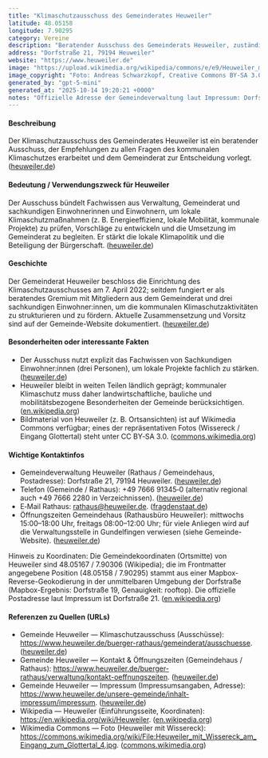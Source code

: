 ```yaml
---
title: "Klimaschutzausschuss des Gemeinderates Heuweiler"
latitude: 48.05158
longitude: 7.90295
category: Vereine
description: "Beratender Ausschuss des Gemeinderats Heuweiler, zuständig für Empfehlungen und Maßnahmen zum Klimaschutz."
address: "Dorfstraße 21, 79194 Heuweiler"
website: "https://www.heuweiler.de"
image: "https://upload.wikimedia.org/wikipedia/commons/e/e9/Heuweiler_mit_Wissereck_am_Eingang_zum_Glottertal_4.jpg"
image_copyright: "Foto: Andreas Schwarzkopf, Creative Commons BY‑SA 3.0 (Wikimedia Commons)"
generated_by: "gpt-5-mini"
generated_at: "2025-10-14 19:20:21 +0000"
notes: "Offizielle Adresse der Gemeindeverwaltung laut Impressum: Dorfstraße 21 (79194 Heuweiler). Bei der Reverse-Geokodierung über Mapbox wurde in der Umgebung der Adresse die Hausnummer Dorfstraße 19 mit Koordinaten 48.05158, 7.90295 (rooftop) zurückgegeben; daher sind die im Frontmatter angegebenen Koordinaten die nächstgenauen, vom Mapbox-Tool gefundene Werte. Quellen: Gemeinde-Website (Impressum, Ausschuss-Seite), Wikipedia, Wikimedia Commons. Mapbox-Reverse-Geocoding wurde verwendet (Ergebnis: Dorfstraße 19, 48.05158 / 7.90295)."
---
```


#### Beschreibung
Der Klimaschutzausschuss des Gemeinderates Heuweiler ist ein beratender Ausschuss, der Empfehlungen zu allen Fragen des kommunalen Klimaschutzes erarbeitet und dem Gemeinderat zur Entscheidung vorlegt. ([heuweiler.de](https://www.heuweiler.de/buerger-rathaus/gemeinderat/ausschuesse?utm_source=openai))

#### Bedeutung / Verwendungszweck für Heuweiler
Der Ausschuss bündelt Fachwissen aus Verwaltung, Gemeinderat und sachkundigen Einwohnerinnen und Einwohnern, um lokale Klimaschutzmaßnahmen (z. B. Energieeffizienz, lokale Mobilität, kommunale Projekte) zu prüfen, Vorschläge zu entwickeln und die Umsetzung im Gemeinderat zu begleiten. Er stärkt die lokale Klimapolitik und die Beteiligung der Bürgerschaft. ([heuweiler.de](https://www.heuweiler.de/buerger-rathaus/gemeinderat/ausschuesse?utm_source=openai))

#### Geschichte
Der Gemeinderat Heuweiler beschloss die Einrichtung des Klimaschutzausschusses am 7. April 2022; seitdem fungiert er als beratendes Gremium mit Mitgliedern aus dem Gemeinderat und drei sachkundigen Einwohner:innen, um die kommunalen Klimaschutzaktivitäten zu strukturieren und zu fördern. Aktuelle Zusammensetzung und Vorsitz sind auf der Gemeinde-Website dokumentiert. ([heuweiler.de](https://www.heuweiler.de/buerger-rathaus/gemeinderat/ausschuesse?utm_source=openai))

#### Besonderheiten oder interessante Fakten
- Der Ausschuss nutzt explizit das Fachwissen von Sachkundigen Einwohner:innen (drei Personen), um lokale Projekte fachlich zu stärken. ([heuweiler.de](https://www.heuweiler.de/buerger-rathaus/gemeinderat/ausschuesse?utm_source=openai))  
- Heuweiler bleibt in weiten Teilen ländlich geprägt; kommunaler Klimaschutz muss daher landwirtschaftliche, bauliche und mobilitätsbezogene Besonderheiten der Gemeinde berücksichtigen. ([en.wikipedia.org](https://en.wikipedia.org/wiki/Heuweiler))  
- Bildmaterial von Heuweiler (z. B. Ortsansichten) ist auf Wikimedia Commons verfügbar; eines der repräsentativen Fotos (Wissereck / Eingang Glottertal) steht unter CC BY‑SA 3.0. ([commons.wikimedia.org](https://commons.wikimedia.org/wiki/File%3AHeuweiler_mit_Wissereck_am_Eingang_zum_Glottertal_4.jpg))

#### Wichtige Kontaktinfos
- Gemeindeverwaltung Heuweiler (Rathaus / Gemeindehaus, Postadresse): Dorfstraße 21, 79194 Heuweiler. ([heuweiler.de](https://www.heuweiler.de/unsere-gemeinde/inhalt-impressum/impressum?utm_source=openai))  
- Telefon (Gemeinde / Rathaus): +49 7666 91345‑0 (alternativ regional auch +49 7666 2280 in Verzeichnissen). ([heuweiler.de](https://www.heuweiler.de/buerger-rathaus/verwaltung/kontakt-oeffnungszeiten?utm_source=openai))  
- E‑Mail Rathaus: rathaus@heuweiler.de. ([fragdenstaat.de](https://fragdenstaat.de/behoerde/8310/gemeinde-heuweiler/?utm_source=openai))  
- Öffnungszeiten Gemeindehaus (Rathausbüro Heuweiler): mittwochs 15:00–18:00 Uhr, freitags 08:00–12:00 Uhr; für viele Anliegen wird auf die Verwaltungsstelle in Gundelfingen verwiesen (siehe Gemeinde-Website). ([heuweiler.de](https://www.heuweiler.de/buerger-rathaus/verwaltung/kontakt-oeffnungszeiten?utm_source=openai))

Hinweis zu Koordinaten: Die Gemeindekoordinaten (Ortsmitte) von Heuweiler sind 48.05167 / 7.90306 (Wikipedia); die im Frontmatter angegebene Position (48.05158 / 7.90295) stammt aus einer Mapbox-Reverse-Geokodierung in der unmittelbaren Umgebung der Dorfstraße (Mapbox-Ergebnis: Dorfstraße 19, Genauigkeit: rooftop). Die offizielle Postadresse laut Impressum ist Dorfstraße 21. ([en.wikipedia.org](https://en.wikipedia.org/wiki/Heuweiler))

#### Referenzen zu Quellen (URLs)
- Gemeinde Heuweiler — Klimaschutzausschuss (Ausschüsse): https://www.heuweiler.de/buerger-rathaus/gemeinderat/ausschuesse. ([heuweiler.de](https://www.heuweiler.de/buerger-rathaus/gemeinderat/ausschuesse?utm_source=openai))  
- Gemeinde Heuweiler — Kontakt & Öffnungszeiten (Gemeindehaus / Rathaus): https://www.heuweiler.de/buerger-rathaus/verwaltung/kontakt-oeffnungszeiten. ([heuweiler.de](https://www.heuweiler.de/buerger-rathaus/verwaltung/kontakt-oeffnungszeiten?utm_source=openai))  
- Gemeinde Heuweiler — Impressum (Impressumsangaben, Adresse): https://www.heuweiler.de/unsere-gemeinde/inhalt-impressum/impressum. ([heuweiler.de](https://www.heuweiler.de/unsere-gemeinde/inhalt-impressum/impressum?utm_source=openai))  
- Wikipedia — Heuweiler (Einführungsseite, Koordinaten): https://en.wikipedia.org/wiki/Heuweiler. ([en.wikipedia.org](https://en.wikipedia.org/wiki/Heuweiler))  
- Wikimedia Commons — Foto (Heuweiler mit Wissereck): https://commons.wikimedia.org/wiki/File:Heuweiler_mit_Wissereck_am_Eingang_zum_Glottertal_4.jpg. ([commons.wikimedia.org](https://commons.wikimedia.org/wiki/File%3AHeuweiler_mit_Wissereck_am_Eingang_zum_Glottertal_4.jpg))